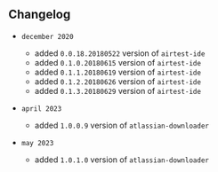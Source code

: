 ## Changelog
* `december 2020`
	* added `0.0.18.20180522` version of `airtest-ide`
	* added `0.1.0.20180615` version of `airtest-ide`
	* added `0.1.1.20180619` version of `airtest-ide`
	* added `0.1.2.20180626` version of `airtest-ide`
	* added `0.1.3.20180629` version of `airtest-ide`
    
* `april 2023`
    *  added `1.0.0.9` version of `atlassian-downloader`
  
* `may 2023`
    *  added `1.0.1.0` version of `atlassian-downloader`
